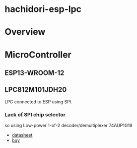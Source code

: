 # hachidori-esp-lpc
# Overview
# MicroController
## ESP13-WROOM-12
## LPC812M101JDH20
LPC connected to ESP using SPI.
### Lack of SPI chip selector
so using Low-power 1-of-2 decoder/demultiplexer
74AUP1G19
* [datasheet](http://www.nexperia.com/catcher/74AUP1G19.pdf?)
* [buy](http://www.digikey.jp/product-detail/ja/nexperia-usa-inc/74AUP1G19GW,125/568-4747-1-ND/2056823)


